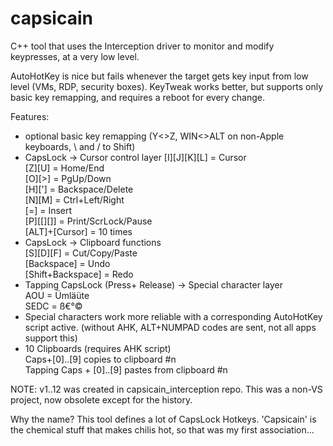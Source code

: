 # capsicain

C++ tool that uses the Interception driver to monitor and modify keypresses, at a very low level.

AutoHotKey is nice but fails whenever the target gets key input from low level (VMs, RDP, security boxes).
KeyTweak works better, but supports only basic key remapping, and requires a reboot for every change.

Features:

- optional basic key remapping (Y<>Z, WIN<>ALT on non-Apple keyboards, \ and / to Shift)
- CapsLock -> Cursor control layer 
    [I][J][K][L] = Cursor  
    [Z][U] = Home/End   
    [O][>] = PgUp/Down    
    [H]['] = Backspace/Delete  
    [N][M] = Ctrl+Left/Right  
    [=] = Insert  
    [P][[][]] = Print/ScrLock/Pause  
    [ALT]+[Cursor] = 10 times  
- CapsLock -> Clipboard functions  
    [S][D][F] = Cut/Copy/Paste  
    [Backspace] = Undo  
    [Shift+Backspace] = Redo 
- Tapping CapsLock (Press+ Release) -> Special character layer  
    AOU = Ümläüte  
    SEDC = ß€°©  
- Special characters work more reliable with a corresponding AutoHotKey script active. (without AHK, ALT+NUMPAD codes are sent, not all apps support this)  
- 10 Clipboards (requires AHK script)   
    Caps+[0]..[9] copies to clipboard #n   
    Tapping Caps + [0]..[9] pastes from clipboard #n  


NOTE: v1..12 was created in capsicain_interception repo. This was a non-VS project, now obsolete except for the history.

Why the name? This tool defines a lot of CapsLock Hotkeys. 'Capsicain' is the chemical stuff that makes chilis hot, so that was my first association...
